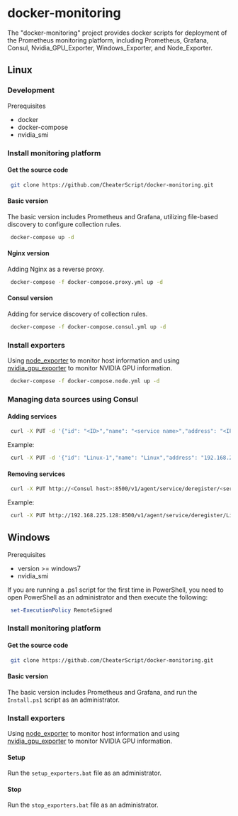 # docker-monitoring

The "docker-monitoring" project provides docker scripts for deployment of the Prometheus monitoring platform, including Prometheus, Grafana, Consul, Nvidia_GPU_Exporter, Windows_Exporter, and Node_Exporter.

## Linux

### Development

Prerequisites

+ docker
+ docker-compose
+ nvidia_smi

### Install monitoring platform

#### Get the source code

   ```bash
    git clone https://github.com/CheaterScript/docker-monitoring.git
   ```

#### Basic version

The basic version includes Prometheus and Grafana, utilizing file-based discovery to configure collection rules.

   ```bash
    docker-compose up -d
   ```

#### Nginx version

Adding Nginx as a reverse proxy.

   ```bash
    docker-compose -f docker-compose.proxy.yml up -d
   ```

#### Consul version

Adding for service discovery of collection rules.

   ```bash
    docker-compose -f docker-compose.consul.yml up -d
   ```

### Install exporters

Using [node_exporter](https://github.com/prometheus/node_exporter) to monitor host information and using [nvidia_gpu_exporter](https://github.com/utkuozdemir/nvidia_gpu_exporter) to monitor NVIDIA GPU information.

   ```bash
    docker-compose -f docker-compose.node.yml up -d
   ```

### Managing data sources using Consul

#### Adding services

   ```bash
    curl -X PUT -d '{"id": "<ID>","name": "<service name>","address": "<IP address>","port": <Port>,"tags": [<tags>],"checks": [{"http": "<protocol>://<IP>:<Port>","interval": "5s"}]}' http://<Consul host>:8500/v1/agent/service/register
   ```

Example:

   ```bash
    curl -X PUT -d '{"id": "Linux-1","name": "Linux","address": "192.168.225.1","port": 9182,"tags": ["service"],"checks": [{"http": "http://192.168.225.1:9182","interval": "5s"}]}' http://192.168.225.128:8500/v1/agent/service/register
   ```

#### Removing services


   ```bash
    curl -X PUT http://<Consul host>:8500/v1/agent/service/deregister/<service ID>
   ```

Example:

   ```bash
    curl -X PUT http://192.168.225.128:8500/v1/agent/service/deregister/Linux-1
   ```

## Windows

Prerequisites

+ version >= windows7
+ nvidia_smi

If you are running a .ps1 script for the first time in PowerShell, you need to open PowerShell as an administrator and then execute the following:

   ```powershell
    set-ExecutionPolicy RemoteSigned
   ```

### Install monitoring platform

#### Get the source code

   ```bash
    git clone https://github.com/CheaterScript/docker-monitoring.git
   ```

#### Basic version

The basic version includes Prometheus and Grafana, and run the `Install.ps1` script as an administrator.

### Install exporters

Using [node_exporter](https://github.com/prometheus/node_exporter) to monitor host information and using [nvidia_gpu_exporter](https://github.com/utkuozdemir/nvidia_gpu_exporter) to monitor NVIDIA GPU information.

#### Setup

Run the `setup_exporters.bat` file as an administrator.

#### Stop

Run the `stop_exporters.bat` file as an administrator.